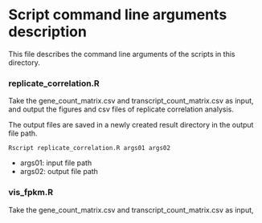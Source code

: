 # Script command line arguments description

This file describes the command line arguments of the scripts in this directory.

### replicate_correlation.R
Take the gene_count_matrix.csv and transcript_count_matrix.csv as input, 
and output the figures and csv files of replicate correlation analysis.

The output files are saved in a newly created result directory in the output file path.
```shell
Rscript replicate_correlation.R args01 args02
```
- args01: input file path
- args02: output file path

### vis_fpkm.R
Take the gene_count_matrix.csv and transcript_count_matrix.csv as input,
